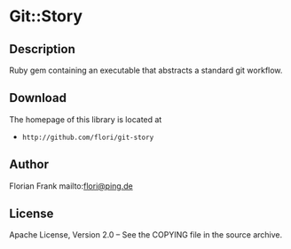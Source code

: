 # Git::Story

## Description

Ruby gem containing an executable that abstracts a standard git workflow.

## Download

The homepage of this library is located at

* `http://github.com/flori/git-story`

## Author

Florian Frank mailto:flori@ping.de

## License

Apache License, Version 2.0 – See the COPYING file in the source archive.
